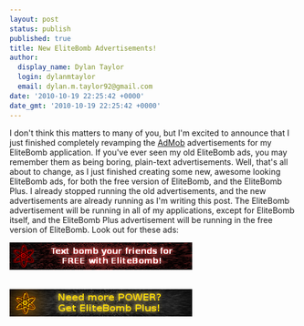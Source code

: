 ```yaml
---
layout: post
status: publish
published: true
title: New EliteBomb Advertisements!
author:
  display_name: Dylan Taylor
  login: dylanmtaylor
  email: dylan.m.taylor92@gmail.com
date: '2010-10-19 22:25:42 +0000'
date_gmt: '2010-10-19 22:25:42 +0000'
---
```

<p>I don't think this matters to many of you, but I'm excited to announce that I just finished completely revamping the <a class="zem_slink" title="AdMob" rel="homepage" href="http://www.admob.com">AdMob</a> advertisements for my EliteBomb application. If you've ever seen my old EliteBomb ads, you may remember them as being boring, plain-text advertisements. Well, that's all about to change, as I just finished creating some new, awesome looking EliteBomb ads, for both the free version of EliteBomb, and the EliteBomb Plus. I already stopped running the old advertisements, and the new advertisements are already running as I'm writing this post. The EliteBomb advertisement will be running in all of my applications, except for EliteBomb itself, and the EliteBomb Plus advertisement will be running in the free version of EliteBomb. Look out for these ads:</p>
<p><a href="http://market.android.com/details?id=com.dylantaylor.elitebomb"><img class="alignleft size-full wp-image-682" title="EliteBomb Advertisement" src="/images/blog/2010/11/eb-promo.png" alt="" width="320" height="48" /></a></p>
<p><a href="http://market.android.com/details?id=com.dylantaylor.elitebomb_plus"><br />
<img class="size-full wp-image-683 alignnone" title="EliteBomb Plus Advertisement" src="/images/blog/2010/11/plus-ad-extreme-dark.png" alt="" width="320" height="48" /></a></p>
